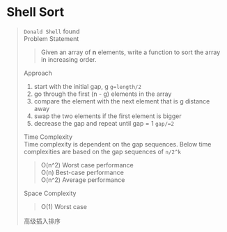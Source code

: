 # Shell Sort

> `Donald Shell` found \
> Problem Statement
> > Given an array of **n** elements, write a function to sort the array in increasing order.
> 
> Approach
> 1. start with the initial gap, g `g=length/2`
> 2. go through the first (n - g) elements in the array
> 3. compare the element with the next element that is g distance away
> 4. swap the two elements if the first element is bigger
> 5. decrease the gap and repeat until gap = 1 `gap/=2`
> 
> Time Complexity \
> Time complexity is dependent on the gap sequences. Below time complexities are based on the gap sequences of `n/2^k`
> > O(n^2) Worst case performance \
> > O(n) Best-case performance \
> > O(n^2) Average performance
> 
> Space Complexity
> > O(1) Worst case
>
> 高级插入排序
